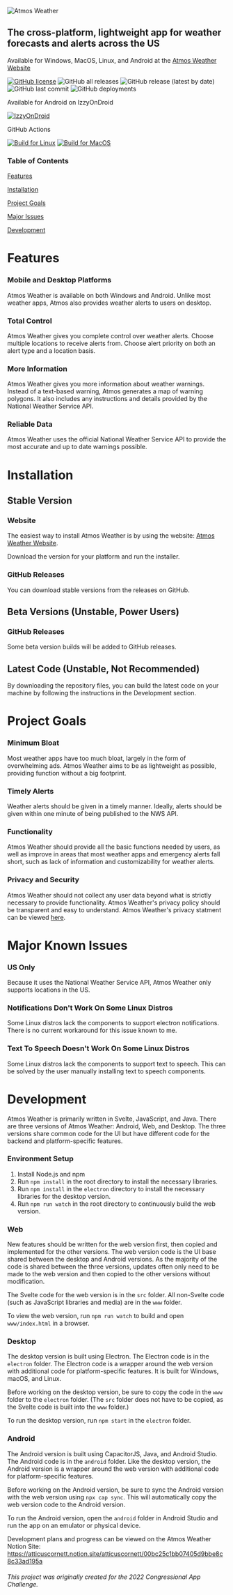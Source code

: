 ![Atmos Weather](https://raw.githubusercontent.com/atticuscornett/AtmosWeather/main/logo.svg)
## The cross-platform, lightweight app for weather forecasts and alerts across the US
Available for Windows, MacOS, Linux, and Android at the [Atmos Weather Website](https://atticuscornett.github.io/AtmosWeather)

[![GitHub license](https://img.shields.io/github/license/atticuscornett/AtmosWeather)](https://github.com/atticuscornett/AtmosWeather/blob/main/LICENSE)
![GitHub all releases](https://img.shields.io/github/downloads/atticuscornett/atmosweather/total)
![GitHub release (latest by date)](https://img.shields.io/github/v/release/atticuscornett/atmosweather)
![GitHub last commit](https://img.shields.io/github/last-commit/atticuscornett/atmosweather)
![GitHub deployments](https://img.shields.io/github/deployments/atticuscornett/atmosweather/github-pages?label=github%20pages)

Available for Android on IzzyOnDroid

[![IzzyOnDroid](https://img.shields.io/endpoint?url=https://apt.izzysoft.de/fdroid/api/v1/shield/io.atticusc.atmosweather)](https://apt.izzysoft.de/fdroid/index/apk/io.atticusc.atmosweather)

GitHub Actions

[![Build for Linux](https://github.com/atticuscornett/AtmosWeather/actions/workflows/linux-builder.yml/badge.svg)](https://github.com/atticuscornett/AtmosWeather/actions/workflows/linux-builder.yml)
[![Build for MacOS](https://github.com/atticuscornett/AtmosWeather/actions/workflows/main.yml/badge.svg)](https://github.com/atticuscornett/AtmosWeather/actions/workflows/main.yml)

### Table of Contents
[Features](#features)

[Installation](#installation)

[Project Goals](#goals)

[Major Issues](#issues)

[Development](#development)

# Features

### Mobile and Desktop Platforms
Atmos Weather is available on both Windows and Android.
Unlike most weather apps, Atmos also provides weather alerts to users on desktop.

### Total Control
Atmos Weather gives you complete control over weather alerts. Choose multiple locations to receive alerts from. Choose alert priority on both an alert type and a location basis.

### More Information
Atmos Weather gives you more information about weather warnings.
Instead of a text-based warning, Atmos generates a map of warning polygons.
It also includes any instructions and details provided by the National Weather Service API.

### Reliable Data
Atmos Weather uses the official National Weather Service API to provide the most accurate and up to date warnings possible.

# Installation

## Stable Version

### Website
The easiest way to install Atmos Weather is by using the website: [Atmos Weather Website](https://atticuscornett.github.io/AtmosWeather).

Download the version for your platform and run the installer.

### GitHub Releases
You can download stable versions from the releases on GitHub.

## Beta Versions (Unstable, Power Users)

### GitHub Releases
Some beta version builds will be added to GitHub releases.



## Latest Code (Unstable, Not Recommended)
By downloading the repository files, you can build the latest code on your machine by following the instructions in the Development section.

# <a name="goals"></a>Project Goals
### Minimum Bloat
Most weather apps have too much bloat, largely in the form of overwhelming ads. Atmos Weather aims to be as lightweight as possible, providing function without a big footprint.

### Timely Alerts
Weather alerts should be given in a timely manner. Ideally, alerts should be given within one minute of being published to the NWS API.

### Functionality
Atmos Weather should provide all the basic functions needed by users, as well as improve in areas that most weather apps and emergency alerts fall short, such as lack of information and customizability for weather alerts.

### Privacy and Security
Atmos Weather should not collect any user data beyond what is strictly necessary to provide functionality.
Atmos Weather's privacy policy should be transparent and easy to understand. Atmos Weather's privacy statment
can be viewed [here](https://atticuscornett.github.io/AtmosWeather/privacy.html).

# <a name="issues"></a>Major Known Issues

### US Only

Because it uses the National Weather Service API, Atmos Weather only supports locations in the US.

### Notifications Don't Work On Some Linux Distros

Some Linux distros lack the components to support electron notifications. There is no current workaround for this issue known to me.

### Text To Speech Doesn't Work On Some Linux Distros

Some Linux distros lack the components to support text to speech. This can be solved by the user manually installing text to speech components.

# Development
Atmos Weather is primarily written in Svelte, JavaScript, and Java.
There are three versions of Atmos Weather: Android, Web, and Desktop.
The three versions share common code for the UI
but have different code for the backend and platform-specific features.

### Environment Setup
1. Install Node.js and npm
2. Run `npm install` in the root directory to install the necessary libraries.
3. Run `npm install` in the `electron` directory to install the necessary libraries for the desktop version.
4. Run `npm run watch` in the root directory to continuously build the web version.

### Web
New features should be written for the web version first, then copied and implemented for the other versions.
The web version code is the UI base shared between the desktop and Android versions.
As the majority of the code is shared between the three versions,
updates often only need to be made to the web version and then copied to the other versions without modification.

The Svelte code for the web version is in the `src` folder.
All non-Svelte code (such as JavaScript libraries and media) are in the `www` folder.

To view the web version, run `npm run watch` to build and open `www/index.html` in a browser.

### Desktop
The desktop version is built using Electron.
The Electron code is in the `electron` folder.
The Electron code is a wrapper around the web version with additional code for platform-specific features.
It is built for Windows, macOS, and Linux.

Before working on the desktop version, be sure to copy the code in the `www` folder to the `electron` folder.
(The `src` folder does not have to be copied, as the Svelte code is built into the `www` folder.)

To run the desktop version, run `npm start` in the `electron` folder.

### Android
The Android version is built using CapacitorJS, Java, and Android Studio.
The Android code is in the `android` folder.
Like the desktop version,
the Android version is a wrapper around the web version with additional code for platform-specific features.

Before working on the Android version, be sure to sync the Android version with the web version using `npx cap sync`.
This will automatically copy the web version code to the Android version.

To run the Android version, open the `android` folder in Android Studio and run the app on an emulator or physical device.




Development plans and progress can be viewed on the Atmos Weather Notion Site: https://atticuscornett.notion.site/atticuscornett/00bc25c1bb07405d9bbe8c8c33ad195a

###### This project was originally created for the 2022 Congressional App Challenge.
